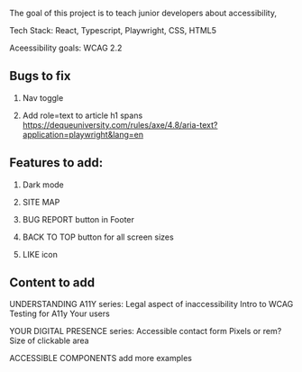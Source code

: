 
The goal of this project is to teach junior developers about accessibility, 

Tech Stack: React, Typescript, Playwright, CSS, HTML5

Aceessibility goals: WCAG 2.2

## Bugs to fix
1. Nav toggle

2. Add role=text to article h1 spans
https://dequeuniversity.com/rules/axe/4.8/aria-text?application=playwright&lang=en

## Features to add:
1. Dark mode

2. SITE MAP

3. BUG REPORT 
button in Footer

4. BACK TO TOP
button for all screen sizes

5. LIKE icon

## Content to add

UNDERSTANDING A11Y series:
Legal aspect of inaccessibility
Intro to WCAG
Testing for A11y
Your users

YOUR DIGITAL PRESENCE series:
Accessible contact form
Pixels or rem?
Size of clickable area

ACCESSIBLE COMPONENTS
add more examples












